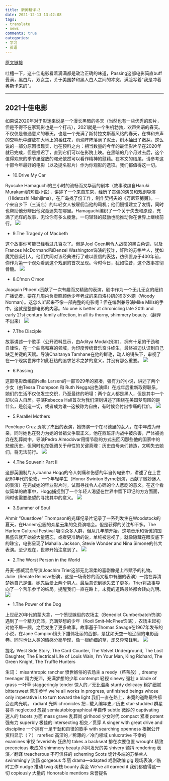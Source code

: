 ```yaml
---
title: 新闻翻译-3
date: 2021-12-13 13:42:08
tags:
- translate
- news
comments: true
categories: 
- 学习
- 英语
---
```

[原文链接](https://time.com/6125959/best-movies-2021/?utm_source=roundup&utm_campaign=2021208) 

吐槽一下，这十佳电影看着满满都是政治正确的味道，Passing这部电影简直buff叠满，黑白片，双女主，关于美国梦和黑人白人之间的冲突，满脸写着"我是冲着奥斯卡来的"。

---

## 2021十佳电影
如果说2020年对于影迷来说是一个漫长黑暗的冬天（当然也有一些优秀的影片，但是不得不在家观影也是一个打击），2021就是一个生机勃勃，欢声笑语的春天。不仅仅是普通意义的春天，也是一个充满了斯特拉文斯基风格的春天，在祥和齐声的交响乐中绽放在大地上的番红花，雨滴阵阵落满了泥土，树木抽出了嫩芽。这么说的一部分原因很现实，也在预料之内：相当数量的今年的最佳影片早在2020年就已完成，但是推迟了，直到它们可以在影院上映。在黑暗的几个月过去后，这个值得欢庆的季节里绽放的曙光依然可以看作精神的慰藉。在本文的结尾，请参考这十部今年最好的电影（以及提名影片）作为你观影的选项。我们都值得这一切。
 
- 10.Drive My Car

Ryusuke Hamaguchi的三小时的流畅而又华丽的剧本（故事改编自Haruki Murakami的短篇小说），讲述了一个来自东京，经历了丧偶的演员和戏剧导演（Hidetoshi Nishijima），在广岛找了份工作，制作契柯夫的《万尼亚舅舅》。一个来自乡下（三浦店）的年轻女人被雇佣当他的司机；他们慢慢建立了友情，同时也帮助他分辨出他究竟迷失在哪里。Hamaguchi编织了一个关于失去和原谅，充满了光辉的故事，无论你有多么疲惫，一句轻轻的鼓励也能推动你在世界上继续前行。
![](DriveMyCar.jpeg) 

- 9.The Tragedy of Macbeth

这个故事你可能已经看过几百次了。但是Joel Coen用令人战栗的黑白色调，以及Frances McDormand和Denzel Washington饰演的狡诈，奸险的苏格兰人，犹如魔咒般吸引人，他们共同对该经典进行了难以置信的表达，彷佛置身于400年前，你作为第一个观众看到这个戏剧的首次呈现。今时今日，犹如往昔，这个故事冻彻骨髓。
![](TheTragedyofMacbeth.jpg) 
<!-- more -->
- 8.C’mon C’mon

Joaquin Phoenix贡献了一次有趣而又精致的表演，剧中作为一个无儿无女的纽约广播记者，要在几周内负责照顾他少年老成的来自洛杉矶的9岁外甥（Woody Norman）。这怎么听起来不像一部完整的电影呢？但在编剧兼导演Mike Mills的手中，这就是整部电影的内容。No one is better at chronicling late 20th and early 21st century family affection, in all its thorny, shimmery beauty.（翻译不出来）
![](CmonCmon.jpeg)

- 7.The Disciple

故事讲述一个歌手（公开资料显示，由Aditya Modak扮演），拥有十足的干劲和自律性，在一个曲高和寡的领域，为印度传统音乐奋斗终生，最终被迫认识到自己缺乏关键的天赋。导演Chaitanya Tamhane在他的鲜艳，动人的镜头下，审视了在一个现实世界中如此狂热的追求艺术之梦的意义，并没有那么重要。
![](TheDisciple.jpeg)

- 6.Passing

这部电影改编自Nella Larsen的一部1929年的紧凑，强有力的小说，讲述了两个少女（由Tessa Thompson 和 Ruth Negga出色演绎）在成年后重新取得联系，她们的生活不仅仅发生交织，乃至最终的坍塌：两个女人都是黑人，但是其中一个却以白人自居。导演Rebecca Hall首次为我们深刻讲述了围绕在美国梦周围的是什么，是创造一切，或者成为谁--这被称为自由，有时候会付出惨痛的代价。
![](Passing.jpeg)

- 5.Parallel Mothers

Penélope Cruz 贡献了杰出的表演，她饰演一个在马德里的女人，在中年成为母亲，同时她也在努力为她的曾祖父争取正义，他在西班牙内战中被杀害，尸体被抛弃在乱葬岗中。导演Pedro Almodóvar用情节剧的方式去回闪那些他的国家中的悲催历史，但同时也在强调关于母性的关键真理：历史由母亲们铸造，文明失去她们，将无法前行。
![](ParallelMothers.jpeg)

- 4.The Souvenir Part II

这部英国制片人Joanna Hogg的令人刺痛和伤感的半自传电影中，讲述了在上世纪80年代的伦敦，一个年轻学生（Honor Swinton Byrne扮演，贡献了微妙迷人的表演）在完成她的毕业影片时，试图寻找令人心碎的个人悲剧的意义。在这个看似简单的故事中，Hogg捕捉到了一个年轻人渴望在世界中留下印记的方方面面，同时也需要绝望的寻找其中的意义。
![](TheSouvenirPartII.jpeg)

- 3.Summer of Soul

Ahmir “Questlove” Thompson的光辉纪录片记录了一系列发生在Woodstock的夏天，在Harlem公园的众星云集的免费演唱会。但是获得的关注却不多。The Harlem Cultural Festival 吸引众多人群，但从几年前开始，这项音乐和骄傲的国民盛典就开始被大量遗忘，或者更准确的说，单纯被忽视了。就像隐藏在眼皮底下的珠宝，电影呈现了Mahalia Jackson, Stevie Wonder and Nina Simone的伟大表演。至少现在，世界开始注意到了。
![](SummerofSoul.jpeg)

- 2.The Worst Person in the World

丹麦-挪威混血导演Joachim Trier这部无比温柔的喜剧像是上帝赋予的礼物。Julie（Renate Reinsve扮演，这是一场奇妙的而又粗中有细的表演）一路在弄清楚她自己是谁，她先后爱上两个男人，最后意识到她失去了更多。Trier将故事导向了一个苦乐参半的结局。提醒我们一直在路上，未竟的道路最终都会转向光明。
![](TheWorstPersonintheWorld.jpeg)

- 1.The Power of the Dog  

上世纪20年代的蒙大拿，一个愤世嫉俗的农场主（Benedict Cumberbatch饰演）遇到了一个精力充沛，充满梦想的少年（Kodi Smit-McPhee饰演），农场主起初对他不屑一顾，之后发生了更多故事。故事基于Thomas Savage在1967年发布的小说，在Jane Campion镜头下雄伟壮丽的西部，是犹如天空一般辽阔的电影画卷。同时也让人类的情感分毫毕现，像一根纤细的草，却又异常锋利。
![](ThePoweroftheDog.jpeg)

提名: West Side Story, The Card Counter, The Velvet Underground, The Lost Daughter, The Electrical Life of Louis Wain, I’m Your Man, King Richard, The Green Knight, The Truffle Hunters

生词：
misanthropic rancher 愤世嫉俗的农场主
a reedy（芦苇般）, dreamy teenager 精力充沛，充满梦想的少年
contempt 轻视
sinewy 强壮
a blade of grass 一叶草
staggeringly tender 惊人的／无比温柔
sturdy delicacy 粗犷细腻
bittersweet 苦乐参半
we’re all works in progress, unfinished beings whose only imperative is to turn toward the light 我们一直在路上，未竟的道路最终都会走向光明。
radiant 光辉
chronicles 把…载入编年史／历史
star-studded 群星荟萃
neglected 忽视
semiautobiographical 半自传
subtle 微妙的
captivating 迷人的
facets 方面
mass grave 乱葬岗
girlhood 少女时代
compact 紧凑
potent 强有力
superbly 极佳的
intersecting 相交／贯穿
A singer with great drive and discipline 一个拥有十足干劲和自律的歌手
with searching openness 根据公开资料显示（？）
rarefied 高深的／稀薄的／冷门领域
unlucrative 不幸的
examines 审视
feverishly 狂热的
takes a backseat 排在次要位置
wrought 精致
precocious 老成的
shimmery beauty 闪闪发光的美
shivery 颤抖
rendering 表演／翻译
treacherous 不可信任的
scheming Scots 诡计多端的苏格兰人
swimmingly 流畅
gorgeous 华丽
drama—adapted 戏剧改编
gig 现场表演／临时工作
nudge 推动
twig 树枝
bounty 奖金
We’ve all earned it 我们都值得这一切
copiously 大量的
Honorable mentions 荣誉提名